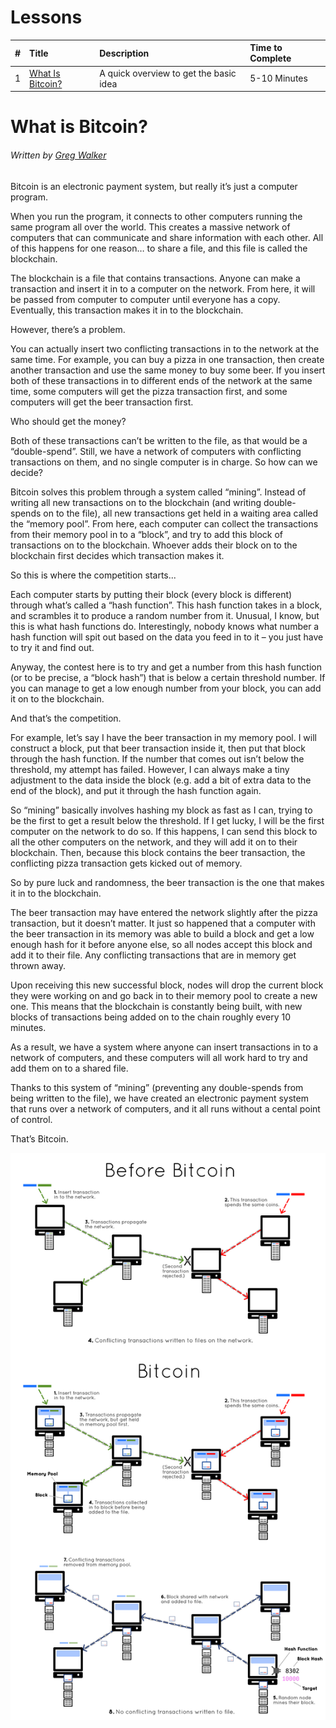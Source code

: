 # Lessons

| #       | Title                                 | Description                             | Time to Complete | 
|:--------|:--------------------------------------|:----------------------------------------|:---------------- |
| 1       | [What Is Bitcoin?](#what-is-bitcoin)  | A quick overview to get the basic idea  | 5-10 Minutes | 

# What is Bitcoin?
###### *Written by [Greg Walker](https://twitter.com/in3rsha)*

Bitcoin is an electronic payment system, but really it’s just a computer program.

When you run the program, it connects to other computers running the same program all over the world. This creates a massive network of computers that can communicate and share information with each other. All of this happens for one reason… to share a file, and this file is called the blockchain.

The blockchain is a file that contains transactions. Anyone can make a transaction and insert it in to a computer on the network. From here, it will be passed from computer to computer until everyone has a copy. Eventually, this transaction makes it in to the blockchain.

However, there’s a problem.

You can actually insert two conflicting transactions in to the network at the same time. For example,  you can buy a pizza in one transaction, then create another transaction and use the same money to buy some beer. If you insert both of these transactions in to different ends of the network at the same time, some computers will get the pizza transaction first, and some computers will get the beer transaction first.

Who should get the money?

Both of these transactions can’t be written to the file, as that would be a “double-spend”. Still, we have a network of computers with conflicting transactions on them, and no single computer is in charge. So how can we decide?

Bitcoin solves this problem through a system called “mining”. Instead of writing all new transactions on to the blockchain (and writing double-spends on to the file), all new transactions get held in a waiting area called the “memory pool”. From here, each computer can collect the transactions from their memory pool in to a “block”, and try to add this block of transactions on to the blockchain. Whoever adds their block on to the blockchain first decides which transaction makes it.

So this is where the competition starts...

Each computer starts by putting their block (every block is different) through what’s called a “hash function”. This hash function takes in a block, and scrambles it to produce a random number from it. Unusual, I know, but this is what hash functions do. Interestingly, nobody knows what number a hash function will spit out based on the data you feed in to it – you just have to try it and find out.

Anyway, the contest here is to try and get a number from this hash function (or to be precise, a “block hash”) that is below a certain threshold number. If you can manage to get a low enough number from your block, you can add it on to the blockchain.

And that’s the competition.

For example, let’s say I have the beer transaction in my memory pool. I will construct a block, put that beer transaction inside it, then put that block through the hash function. If the number that comes out isn’t below the threshold, my attempt has failed. However, I can always make a tiny adjustment to the data inside the block (e.g. add a bit of extra data to the end of the block), and put it through the hash function again.

So “mining” basically involves hashing my block as fast as I can, trying to be the first to get a result below the threshold. If I get lucky, I will be the first computer on the network to do so. If this happens, I can send this block to all the other computers on the network, and they will add it on to their blockchain. Then, because this block contains the beer transaction, the conflicting pizza transaction gets kicked out of memory.

So by pure luck and randomness, the beer transaction is the one that makes it in to the blockchain.

The beer transaction may have entered the network slightly after the pizza transaction, but it doesn’t matter. It just so happened that a computer with the beer transaction in its memory was able to build a block and get a low enough hash for it before anyone else, so all nodes accept this block and add it to their file. Any conflicting transactions that are in memory get thrown away.

Upon receiving this new successful block, nodes will drop the current block they were working on and go back in to their memory pool to create a new one. This means that the blockchain is constantly being built, with new blocks of transactions being added on to the chain roughly every 10 minutes.

As a result, we have a system where anyone can insert transactions in to a network of computers, and these computers will all work hard to try and add them on to a shared file.

Thanks to this system of “mining” (preventing any double-spends from being written to the file), we have created an electronic payment system that runs over a network of computers, and it all runs without a cental point of control.

That’s Bitcoin.

![](/assets/images/introduction.png)
